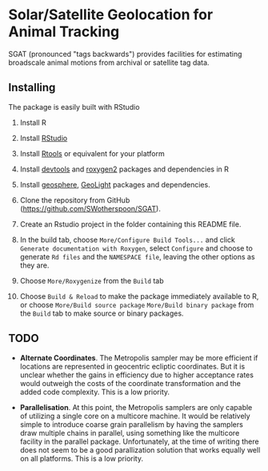 # Solar/Satellite Geolocation for Animal Tracking

SGAT (pronounced "tags backwards") provides facilities for estimating
broadscale animal motions from archival or satellite tag data.


## Installing

The package is easily built with RStudio

1. Install R

2. Install [RStudio](http://www.rstudio.com)

3. Install [Rtools](http://cran.r-project.org/bin/windows/Rtools/) or equivalent for your platform

4. Install [devtools](http://cran.r-project.org/bin/windows/Rtools/) and [roxygen2](http://cran.r-project.org/web/packages/roxygen2/index.html) packages and dependencies in R

5. Install [geosphere](http://cran.r-project.org/web/packages/geosphere/index.html), [GeoLight](http://cran.r-project.org/web/packages/GeoLight/index.html) packages and dependencies.

6. Clone the repository from GitHub (https://github.com/SWotherspoon/SGAT).

7. Create an Rstudio project in the folder containing this README file.

8. In the build tab, choose `More/Configure Build Tools...` and click
`Generate documentation with Roxygen`, select `Configure` and choose to generate `Rd files` and the `NAMESPACE file`, leaving the other options as they are.

9. Choose `More/Roxygenize` from the `Build` tab

10. Choose `Build & Reload` to make the package immediately available to R, or choose `More/Build source package` `More/Build binary package` from the `Build` tab to make source or binary packages.



## TODO

- **Alternate Coordinates**.  The Metropolis sampler may be more efficient if locations are represented in geocentric ecliptic coordinates. But it is unclear whether the gains in efficiency due to higher acceptance rates would outweigh the costs of the coordinate transformation and the added code complexity. This is a low priority.

- **Parallelisation**.  At this point, the Metropolis samplers are only capable of utilizing a single core on a multicore machine.  It would be relatively simple to introduce coarse grain parallelism by having the samplers draw multiple chains in parallel, using something like the multicore facility in the parallel package.  Unfortunately, at the time of writing there does not seem to be a good parallization solution that works equally well on all platforms.  This is a low priority.